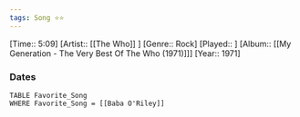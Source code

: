 ```yaml
---
tags: Song ⭐⭐ 
---
```

[Time:: 5:09]
[Artist:: [[The Who]] ]
[Genre:: Rock]
[Played:: ]
[Album:: [[My Generation - The Very Best Of The Who (1971)]]]
[Year:: 1971]
### Dates
````dataview
TABLE Favorite_Song
WHERE Favorite_Song = [[Baba O'Riley]]
````